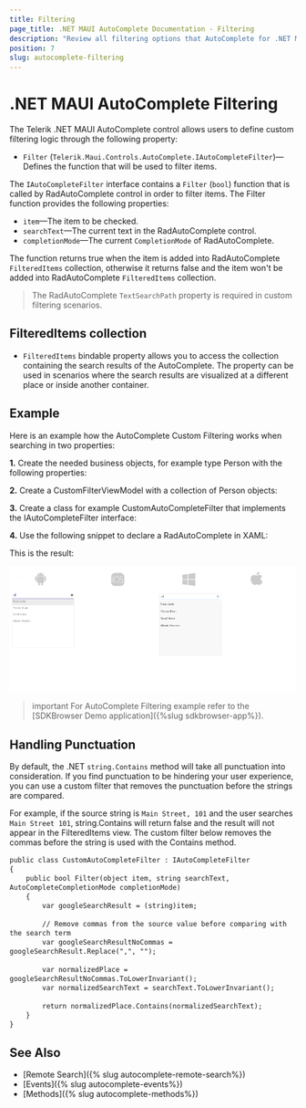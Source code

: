 ```yaml
---
title: Filtering
page_title: .NET MAUI AutoComplete Documentation - Filtering
description: "Review all filtering options that AutoComplete for .NET MAUI provides."
position: 7
slug: autocomplete-filtering
---
```


# .NET MAUI AutoComplete Filtering

The Telerik .NET MAUI AutoComplete control allows users to define custom filtering logic through the following property:

* `Filter` (`Telerik.Maui.Controls.AutoComplete.IAutoCompleteFilter`)&mdash;Defines the function that will be used to filter items. 

The `IAutoCompleteFilter` interface contains a `Filter` (`bool`) function  that is called by RadAutoComplete control in order to filter items. The Filter function provides the following properties:

* `item`&mdash;The item to be checked.
* `searchText`&mdash;The current text in the RadAutoComplete control.
* `completionMode`&mdash;The current `CompletionMode` of RadAutoComplete.

The function returns true when the item is added into RadAutoComplete `FilteredItems` collection, otherwise it returns false and the item won't be added into RadAutoComplete `FilteredItems` collection.

>The RadAutoComplete `TextSearchPath` property is required in custom filtering scenarios.

## FilteredItems collection

* `FilteredItems` bindable property allows you to access the collection containing the search results of the AutoComplete. The property can be used in scenarios where the search results are visualized at a different place or inside another container.

## Example

Here is an example how the AutoComplete Custom Filtering works when searching in two properties:

**1.** Create the needed business objects, for example type Person with the following properties:

<snippet id='autocomplete-person-businessobject'/>

**2.** Create a CustomFilterViewModel with a collection of Person objects:

<snippet id='autocomplete-filering-viewmodel'/>

**3.** Create a class for example CustomAutoCompleteFilter that implements the IAutoCompleteFilter interface:

<snippet id='autocomplete-filtering-class'/>

**4.** Use the following snippet to declare a RadAutoComplete in XAML:

<snippet id='autocomplete-customfiltering'/>

This is the result:

![.NET MAUI AutoComplete Filtering](images/autocomplete-filtering.png "AutoComplete Filtering")

>important For AutoComplete Filtering example refer to the [SDKBrowser Demo application]({%slug sdkbrowser-app%}).

## Handling Punctuation

By default, the .NET `string.Contains` method will take all punctuation into consideration. If you find punctuation to be hindering your user experience, you can use a custom filter that removes the punctuation before the strings are compared. 

For example, if the source string is `Main Street, 101` and the user searches `Main Street 101`, string.Contains will return false and the result will not appear in the FilteredItems view. The custom filter below removes the commas before the string is used with the Contains method.

```
public class CustomAutoCompleteFilter : IAutoCompleteFilter
{
    public bool Filter(object item, string searchText, AutoCompleteCompletionMode completionMode)
    {
        var googleSearchResult = (string)item;

        // Remove commas from the source value before comparing with the search term
        var googleSearchResultNoCommas = googleSearchResult.Replace(",", "");

        var normalizedPlace = googleSearchResultNoCommas.ToLowerInvariant();
        var normalizedSearchText = searchText.ToLowerInvariant();
        
        return normalizedPlace.Contains(normalizedSearchText);
    }
}
```

## See Also

- [Remote Search]({% slug autocomplete-remote-search%})
- [Events]({% slug autocomplete-events%})
- [Methods]({% slug autocomplete-methods%})

